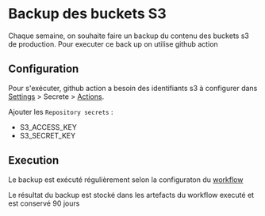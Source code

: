 # Backup des buckets S3

Chaque semaine, on souhaite faire un backup du contenu des buckets s3 de production.
Pour executer ce back up on utilise github action

## Configuration

Pour s'exécuter, github action a besoin des identifiants s3 à configurer dans [Settings](https://github.com/MTES-MCT/apilos/settings) > Secrete > [Actions](https://github.com/MTES-MCT/apilos/settings/secrets/actions).

Ajouter les `Repository secrets` :
* S3_ACCESS_KEY
* S3_SECRET_KEY

## Execution

Le backup est exécuté régulièrement selon la configuraton du [workflow](.github/workflows/s3_backup.yml)

Le résultat du backup est stocké dans les artefacts du workflow executé et est conservé 90 jours
